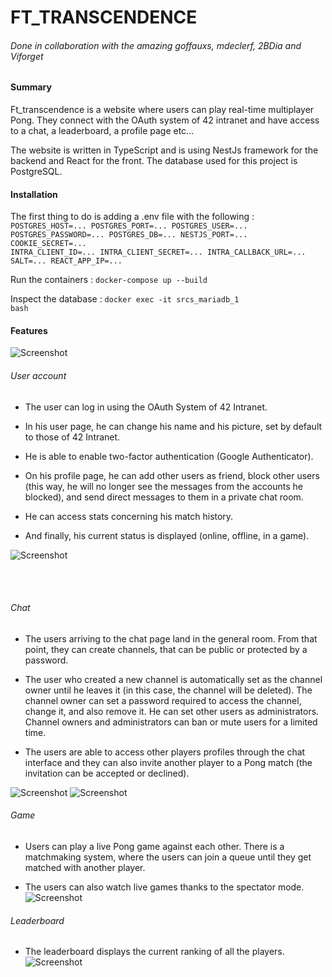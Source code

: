 <h1>FT_TRANSCENDENCE</h1>

<h6>Done in collaboration with the amazing goffauxs, mdeclerf, 2BDia and Viforget</h6>

<h4>Summary</h4>
Ft_transcendence is a website where users can play real-time multiplayer Pong. They connect with the OAuth system of 42 intranet and have access to a chat, a leaderboard, a profile page etc...

The website is written in TypeScript and is using NestJs framework for the backend and React for the front. The database used for this project is PostgreSQL.

<h4>Installation</h4>

The first thing to do is adding a .env file with the following :
<code>
POSTGRES_HOST=...
POSTGRES_PORT=...
POSTGRES_USER=...
POSTGRES_PASSWORD=...
POSTGRES_DB=...
NESTJS_PORT=...
COOKIE_SECRET=...
INTRA_CLIENT_ID=...
INTRA_CLIENT_SECRET=...
INTRA_CALLBACK_URL=...
SALT=...
REACT_APP_IP=...
</code>

Run the containers : 
<code>docker-compose up --build</code>

Inspect the database : 
<code>docker exec -it srcs_mariadb_1 bash</code>

<h4>Features</h4>

![Screenshot](screenshots_Readme/welcome.png)

<h6>User account</h6>

* The user can log in using the OAuth System of 42 Intranet.

* In his user page, he can change his name and his picture, set by default to those of 42 Intranet.

* He is able to enable two-factor authentication (Google Authenticator).

* On his profile page, he can add other users as friend, block other users (this way, he will no longer see the messages from the accounts he blocked), and send direct messages to them in a private chat room.

* He can access stats concerning his match history.

* And finally, his current status is displayed (online, offline, in a game).

![Screenshot](screenshots_Readme/profile_user.png)

<br></br>

<h6>Chat</h6>

* The users arriving to the chat page land in the general room. From that point, they can create channels, that can be public or protected by a password.

* The user who created a new channel is automatically set as the channel owner until he leaves it (in this case, the channel will be deleted). The channel owner can set a password required to access the channel, change it, and also remove it. He can set other users as administrators. Channel owners and administrators can ban or mute users for a limited time.

* The users are able to access other players profiles through the chat interface and they can also invite another player to a Pong match (the invitation can be accepted or declined).

![Screenshot](screenshots_Readme/chat.png)
![Screenshot](screenshots_Readme/chat_bis.png)

<h6>Game</h6>

* Users can play a live Pong game against each other. There is a matchmaking system, where the users can join a queue until they get matched with another player.

* The users can also watch live games thanks to the spectator mode.
![Screenshot](screenshots_Readme/game.png)

<h6>Leaderboard</h6>

* The leaderboard displays the current ranking of all the players.
![Screenshot](screenshots_Readme/leaderboard.png)



